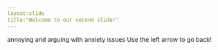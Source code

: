 ```yaml
---
layout:slide
title:"Welcome to our second slide!"
---
```

annoying and arguing with anxiety issues
Use the left arrow to go back!
